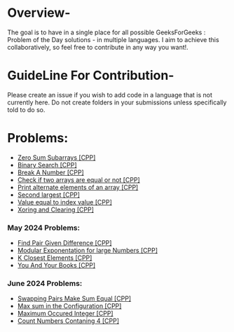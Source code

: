 # Overview-
The goal is to have in a single place for all possible GeeksForGeeks : Problem of the Day solutions - in multiple languages. I aim to achieve this collaboratively, so feel free to contribute in any way you want!.

# GuideLine For Contribution-
Please create an issue if you wish to add code in a language that is not currently here. Do not create folders in your submissions unless specifically told to do so.

# Problems:
<ul dir="auto">
    <li>
        <a href="/Zero-Sum-Subarrays.cpp">
            Zero Sum Subarrays [CPP]
        </a>
    </li>
    <li>
        <a href="/Binary-search.cpp">
            Binary Search [CPP]
        </a>
    </li>
    <li>
        <a href="/Break-a-number.cpp">
            Break A Number [CPP]
        </a>
    </li>
    <li>
        <a href="/Check-if-two-arrays-are-equal-or-not.cpp">
            Check if two arrays are equal or not [CPP]
        </a>
    </li>
    <li>
        <a href="/Print-alternate-elements-of-an-array.cpp">
            Print alternate elements of an array [CPP]
        </a>
    </li>
    <li>
        <a href="/Second-largest.cpp">
            Second largest [CPP]
        </a>
    </li>
     <li>
        <a href="/Value-equal-to-index-value.cpp">
            Value equal to index value [CPP]
        </a>
    </li>
    <li>
        <a href="/Xoring and Clearing.cpp">
            Xoring and Clearing [CPP]
        </a>
    </li>
</ul>

### May 2024 Problems:
<ul>
    <li>
        <a href="/Find_Pair_Given_Difference.cpp">
            Find Pair Given Difference [CPP]
        </a>
    </li>
    <li>
        <a href="/Modular_Exponentiation_for_large_numbers.cpp">
            Modular Exponentation for large Numbers [CPP]
        </a>
    </li>
    <li>
        <a href="/K_Closest_Elements.cpp">
            K Closest Elements [CPP]
        </a>
    </li>
     <li>
        <a href="/You_And_Your_Books.cpp">
            You And Your Books [CPP]
        </a>
    </li>
</ul>

### June 2024 Problems:
<ul>
    <li>
        <a href="/swapping_pairs_make_sum_equal.cpp">
            Swapping Pairs Make Sum Equal [CPP]
        </a>
    </li>
    <li>
        <a href="/Max_sum_in_the_configuration.cpp">
            Max sum in the Configuration [CPP]
        </a>
    </li>
    <li>
        <a href="/Maximum_occured_integer.cpp">
            Maximum Occured Integer [CPP]
        </a>
    </li>
    <li>
        <a href="/Count_numbers_containing4.cpp">
            Count Numbers Contaning 4 [CPP]
        </a>
    </li>
</ul>
